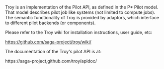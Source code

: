 
Troy is an implementation of the Pilot API, as defined in the P* Pilot model.
That model describes pilot job like systems (not limited to compute jobs).  The
semantic functionality of Troy is provided by adaptors, which interface to
different pilot backends (or components).  

Please refer to the Troy wiki for installation instructions, user guide, etc:

  https://github.com/saga-project/troy/wiki/


The documentation of the Troy's pilot API is at:

  https://saga-project,github.com/troy/apidoc/

